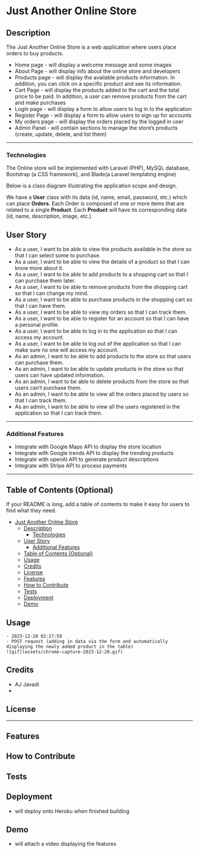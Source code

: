 # Just Another Online Store

## Description

<!-- Provide a short description explaining the what, why, and how of your project. Use the following questions as a guide:

- What was your motivation?
- Why did you build this project? (Note: the answer is not "Because it was a homework assignment.")
- What problem does it solve?
- What did you learn? -->

The Just Another Online Store is a web application where users place orders to buy products.

* Home page - will display a welcome message and some images
* About Page - will display info about the online store and developers
* Products page - will display the available products information. In addition, you can click on a specific product and see its information.
* Cart Page - will display the products added to the cart and the total price to be paid. In addition, a user can remove products from the cart and make purchases
* Login page - will display a form to allow users to log in to the application
* Register Page - will display a form to allow users to sign up for accounts
* My orders page - will display the orders placed by the logged in user
* Admin Panel - will contain sections to manage the store’s products (create, update, delete, and list them)

---
### Technologies

The Online store will be implemented with Laravel (PHP), MySQL database, Bootstrap (a CSS framework), and Blade(a Laravel templating engine)

Below is a class diagram illustrating the application scope and design. 

We have a __User__ class with its data (id, name, email, password, etc.) which can place __Orders__. Each Order is composed of one or more items that are related to a single __Product__. Each __Product__ will have its corresponding data (id, name, description, image, etc.)



## User Story
- As a user, I want to be able to view the products available in the store so that I can select some to purchase.
- As a user, I want to be able to view the details of a product so that I can know more about it.
- As a user, I want to be able to add products to a shopping cart so that I can purchase them later.
- As a user, I want to be able to remove products from the shopping cart so that I can change my mind.
- As a user, I want to be able to purchase products in the shopping cart so that I can have them.
- As a user, I want to be able to view my orders so that I can track them.
- As a user, I want to be able to register for an account so that I can have a personal profile.
- As a user, I want to be able to log in to the application so that I can access my account.
- As a user, I want to be able to log out of the application so that I can make sure no one will access my account.
- As an admin, I want to be able to add products to the store so that users can purchase them.
- As an admin, I want to be able to update products in the store so that users can have updated information.
- As an admin, I want to be able to delete products from the store so that users can’t purchase them.
- As an admin, I want to be able to view all the orders placed by users so that I can track them.
- As an admin, I want to be able to view all the users registered in the application so that I can track them.
---
### Additional Features
- Integrate with Google Maps API to display the store location
- Integrate with Google trends API to display the trending products
- Integrate with openAI API to generate product descriptions
- Integrate with Stripe API to process payments

---




## Table of Contents (Optional)

If your README is long, add a table of contents to make it easy for users to find what they need.

- [Just Another Online Store](#just-another-online-store)
  - [Description](#description)
    - [Technologies](#technologies)
  - [User Story](#user-story)
    - [Additional Features](#additional-features)
  - [Table of Contents (Optional)](#table-of-contents-optional)
  - [Usage](#usage)
  - [Credits](#credits)
  - [License](#license)
  - [Features](#features)
  - [How to Contribute](#how-to-contribute)
  - [Tests](#tests)
  - [Deployment](#deployment)
  - [Demo](#demo)
<!-- 
## Installation

<!-- What are the steps required to install your project? Provide a step-by-step description of how to get the development environment running. -->


## Usage
<!-- 
Provide instructions and examples for use. Include screenshots as needed.

To add a screenshot, create an `assets/images` folder in your repository and upload your screenshot to it. Then, using the relative filepath, add it to your README using the following syntax:

    ```md
    ![alt text](assets/images/screenshot.png)
    ``` -->

    - 2023-12-20 02:27:59
    - POST request (adding in data via the form and automatically displaying the newly added product in the table)
    ![gif](assets/chrome-capture-2023-12-20.gif)



## Credits
* AJ Javadi 
* 
<!-- 
List your collaborators, if any, with links to their GitHub profiles.

If you used any third-party assets that require attribution, list the creators with links to their primary web presence in this section.

If you followed tutorials, include links to those here as well. -->

## License

<!-- The last section of a high-quality README file is the license. This lets other developers know what they can and cannot do with your project. If you need help choosing a license, refer to [https://choosealicense.com/](https://choosealicense.com/). -->

---

<!-- 🏆 The previous sections are the bare minimum, and your project will ultimately determine the content of this document. You might also want to consider adding the following sections. -->

<!-- ## Badges

![badmath](https://img.shields.io/github/languages/top/lernantino/badmath)

Badges aren't necessary, per se, but they demonstrate street cred. Badges let other developers know that you know what you're doing. Check out the badges hosted by [shields.io](https://shields.io/). You may not understand what they all represent now, but you will in time. -->

## Features

<!-- If your project has a lot of features, list them here. -->

## How to Contribute

<!-- If you created an application or package and would like other developers to contribute it, you can include guidelines for how to do so. The [Contributor Covenant](https://www.contributor-covenant.org/) is an industry standard, but you can always write your own if you'd prefer. -->

## Tests

<!-- Go the extra mile and write tests for your application. Then provide examples on how to run them here. -->


## Deployment 

- will deploy onto Heroku when finished building 

## Demo 

- will attach a video displaying the features

